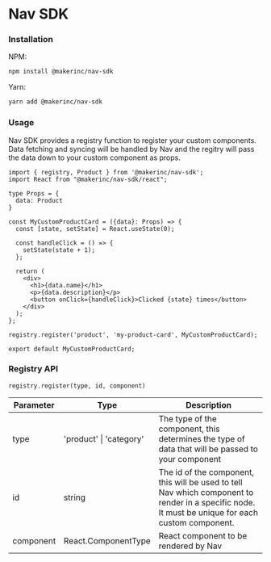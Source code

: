 # Nav SDK

### Installation

NPM:
```bash
npm install @makerinc/nav-sdk
```

Yarn:
```bash
yarn add @makerinc/nav-sdk
```

### Usage
Nav SDK provides a registry function to register your custom components. Data fetching and syncing will be handled by Nav and the regitry will pass the data down to your custom component as props.


```tsx
import { registry, Product } from '@makerinc/nav-sdk';
import React from "@makerinc/nav-sdk/react";

type Props = {
  data: Product
}

const MyCustomProductCard = ({data}: Props) => {
  const [state, setState] = React.useState(0);

  const handleClick = () => {
    setState(state + 1);
  };

  return (
    <div>
      <h1>{data.name}</h1>
      <p>{data.description}</p>
      <button onClick={handleClick}>Clicked {state} times</button>
    </div>
  );
};

registry.register('product', 'my-product-card', MyCustomProductCard);

export default MyCustomProductCard;
```

### Registry API
`registry.register(type, id, component)`

| Parameter | Type | Description |
| --- | --- | --- |
| type | 'product' \| 'category' | The type of the component, this determines the type of data that will be passed to your component |
| id | string | The id of the component, this will be used to tell Nav which component to render in a specific node. It must be unique for each custom component. |
| component | React.ComponentType<any> | React component to be rendered by Nav |
